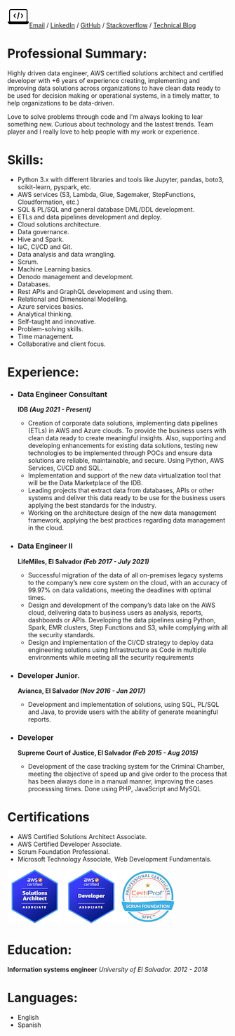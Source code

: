![laptop icon](resume_objects/icons8-laptop-coding-50.png)[Email](mailto:douglasr.figueroa@gmail.com?subject=Job%20offer) / [LinkedIn](https://www.linkedin.com/in/douglasfigueroa/) / [GitHub](https://github.com/DougFigueroa) / [Stackoverflow](https://stackoverflow.com/users/6840517/douglas-figueroa) / [Technical Blog](https://dougf.hashnode.dev/)

# Professional Summary:
Highly driven data engineer, AWS certified solutions architect and certified developer with +6 years of experience creating, implementing and improving data solutions across organizations to have clean data ready  to be used for decision making or operational systems, in a timely matter, to help organizations to be data-driven.

Love to solve problems through code and I'm always looking to lear something new. Curious about technology and the lastest trends. Team player and I really love to help people with my work or experience.

# Skills:
- Python 3.x with different libraries and tools like Jupyter, pandas, boto3, scikit-learn, pyspark,  etc.
- AWS services (S3, Lambda, Glue, Sagemaker, StepFunctions, Cloudformation, etc.)
- SQL & PL/SQL and general database DML/DDL development.
- ETLs and data pipelines development and deploy.
- Cloud solutions architecture.
- Data governance.
- Hive and Spark.
- IaC, CI/CD and Git.
- Data analysis and data wrangling.
- Scrum.
- Machine Learning basics.
- Denodo management and development.
- Databases.
- Rest APIs and GraphQL development and using them.
- Relational and Dimensional Modelling.
- Azure services basics.
- Analytical thinking.
- Self-taught and innovative. 
- Problem-solving skills.
- Time management.
- Collaborative and client focus.

# Experience:
- ### Data Engineer Consultant
    **IDB *(Aug 2021 - Present)***
    -   Creation of corporate data solutions, implementing data pipelines (ETLs) in AWS and Azure clouds. To provide the business users with clean data ready to create meaningful insights. Also, supporting and developing enhancements for existing data solutions, testing new technologies to be implemented through POCs and ensure data solutions are reliable, maintainable, and secure. Using Python, AWS Services, CI/CD and SQL.
    -   Implementation and support of the new data virtualization tool that will be the Data Marketplace of the IDB.
    -   Leading projects that extract data from databases, APIs or other systems and deliver this data ready to be use for the business users applying the best standards for the industry.
    -   Working on the architecture design of the new data management framework, applying the best practices regarding data management in the cloud.

- ### Data Engineer II
    **LifeMiles, El Salvador *(Feb 2017 - July 2021)***
    -   Successful migration of the data of all on-premises legacy systems to the company’s new core system on the cloud, 	with an accuracy of 99.97% on data validations, meeting the deadlines with optimal times. 
    -   Design and development of the company’s data lake on the AWS cloud, delivering data to business users as analysis, reports, dashboards or APIs. Developing the data pipelines using Python, Spark, EMR clusters, Step Functions and S3, while complying with all the security standards.
    -   Design and implementation of the CI/CD strategy to deploy data engineering solutions using Infrastructure as Code in multiple environments while meeting all the security requirements

- ### Developer Junior.
    **Avianca, El Salvador *(Nov 2016 - Jan 2017)***
    -   Development and implementation of solutions, using SQL, PL/SQL and Java, to provide users with the ability of generate meaningful reports.

- ### Developer
    **Supreme Court of Justice, El Salvador *(Feb 2015 - Aug 2015)***
    -   Development of the case tracking system for the Criminal Chamber, meeting the objective of speed up and give order to the process that has been always done in a manual manner, improving the cases processsing times. Done using PHP, JavaScript and MySQL

# Certifications
- AWS Certified Solutions Architect Associate.
- AWS Certified Developer Associate.   
- Scrum Foundation Professional.
- Microsoft Technology Associate, Web Development Fundamentals.

![aws saa certified badge](resume_objects/aws-certified-solutions-architect-associate.png) ![aws da certified badge](resume_objects/aws-certified-developer-associate.png) ![scrum professional](resume_objects/scrum-foundation-professional-certificate-sfpc.1.png)

# Education:
**Information systems engineer**
*University of El Salvador. 2012 - 2018*

# Languages:
- English
- Spanish
